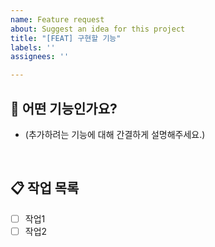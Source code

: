 ```yaml
---
name: Feature request
about: Suggest an idea for this project
title: "[FEAT] 구현할 기능"
labels: ''
assignees: ''

---
```


## 🔎 어떤 기능인가요?

- (추가하려는 기능에 대해 간결하게 설명해주세요.)

<br />

## 📋 작업 목록

- [ ] 작업1
- [ ] 작업2

<br>

<!--
## 👀 참고자료

- (스크린샷이나 참고할 추가 자료를 넣어주세요.)
 -->
